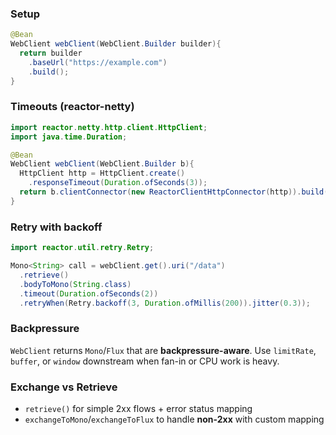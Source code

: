 ### Setup
```java
@Bean
WebClient webClient(WebClient.Builder builder){
  return builder
    .baseUrl("https://example.com")
    .build();
}
```

### Timeouts (reactor-netty)
```java
import reactor.netty.http.client.HttpClient;
import java.time.Duration;

@Bean
WebClient webClient(WebClient.Builder b){
  HttpClient http = HttpClient.create()
    .responseTimeout(Duration.ofSeconds(3));
  return b.clientConnector(new ReactorClientHttpConnector(http)).build();
}
```

### Retry with backoff
```java
import reactor.util.retry.Retry;

Mono<String> call = webClient.get().uri("/data")
  .retrieve()
  .bodyToMono(String.class)
  .timeout(Duration.ofSeconds(2))
  .retryWhen(Retry.backoff(3, Duration.ofMillis(200)).jitter(0.3));
```

### Backpressure
`WebClient` returns `Mono`/`Flux` that are **backpressure-aware**. Use `limitRate`, `buffer`, or `window` downstream when fan-in or CPU work is heavy.

### Exchange vs Retrieve
- `retrieve()` for simple 2xx flows + error status mapping
- `exchangeToMono`/`exchangeToFlux` to handle **non-2xx** with custom mapping
